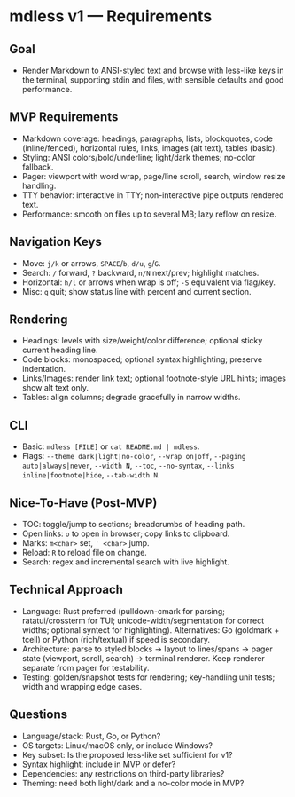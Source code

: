 # mdless v1 — Requirements

## Goal
- Render Markdown to ANSI-styled text and browse with less-like keys in the terminal, supporting stdin and files, with sensible defaults and good performance.

## MVP Requirements
- Markdown coverage: headings, paragraphs, lists, blockquotes, code (inline/fenced), horizontal rules, links, images (alt text), tables (basic).
- Styling: ANSI colors/bold/underline; light/dark themes; no-color fallback.
- Pager: viewport with word wrap, page/line scroll, search, window resize handling.
- TTY behavior: interactive in TTY; non-interactive pipe outputs rendered text.
- Performance: smooth on files up to several MB; lazy reflow on resize.

## Navigation Keys
- Move: `j/k` or arrows, `SPACE`/`b`, `d/u`, `g`/`G`.
- Search: `/` forward, `?` backward, `n/N` next/prev; highlight matches.
- Horizontal: `h/l` or arrows when wrap is off; `-S` equivalent via flag/key.
- Misc: `q` quit; show status line with percent and current section.

## Rendering
- Headings: levels with size/weight/color difference; optional sticky current heading line.
- Code blocks: monospaced; optional syntax highlighting; preserve indentation.
- Links/Images: render link text; optional footnote-style URL hints; images show alt text only.
- Tables: align columns; degrade gracefully in narrow widths.

## CLI
- Basic: `mdless [FILE]` or `cat README.md | mdless`.
- Flags: `--theme dark|light|no-color`, `--wrap on|off`, `--paging auto|always|never`, `--width N`, `--toc`, `--no-syntax`, `--links inline|footnote|hide`, `--tab-width N`.

## Nice-To-Have (Post-MVP)
- TOC: toggle/jump to sections; breadcrumbs of heading path.
- Open links: `o` to open in browser; copy links to clipboard.
- Marks: `m<char>` set, `' <char>` jump.
- Reload: `R` to reload file on change.
- Search: regex and incremental search with live highlight.

## Technical Approach
- Language: Rust preferred (pulldown-cmark for parsing; ratatui/crossterm for TUI; unicode-width/segmentation for correct widths; optional syntect for highlighting). Alternatives: Go (goldmark + tcell) or Python (rich/textual) if speed is secondary.
- Architecture: parse to styled blocks → layout to lines/spans → pager state (viewport, scroll, search) → terminal renderer. Keep renderer separate from pager for testability.
- Testing: golden/snapshot tests for rendering; key-handling unit tests; width and wrapping edge cases.

## Questions
- Language/stack: Rust, Go, or Python?
- OS targets: Linux/macOS only, or include Windows?
- Key subset: Is the proposed less-like set sufficient for v1?
- Syntax highlight: include in MVP or defer?
- Dependencies: any restrictions on third-party libraries?
- Theming: need both light/dark and a no-color mode in MVP?

